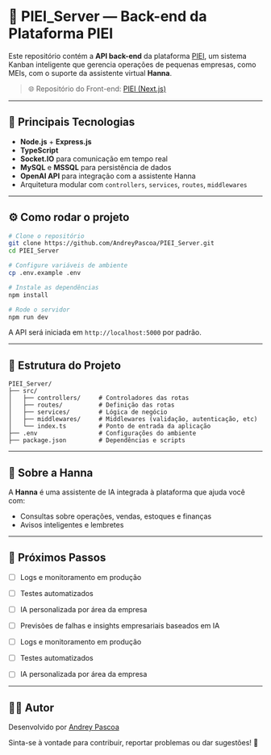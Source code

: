 
# 🧠 PIEI_Server — Back-end da Plataforma PIEI

Este repositório contém a **API back-end** da plataforma [PIEI](https://github.com/AndreyPascoa/PIEI), um sistema Kanban inteligente que gerencia operações de pequenas empresas, como MEIs, com o suporte da assistente virtual **Hanna**.

> 🌐 Repositório do Front-end: [PIEI (Next.js)](https://github.com/AndreyPascoa/PIEI)

---

## 🚀 Principais Tecnologias

- **Node.js** + **Express.js**
- **TypeScript**
- **Socket.IO** para comunicação em tempo real
- **MySQL** e **MSSQL** para persistência de dados
- **OpenAI API** para integração com a assistente Hanna
- Arquitetura modular com `controllers`, `services`, `routes`, `middlewares`

---

## ⚙️ Como rodar o projeto

```bash
# Clone o repositório
git clone https://github.com/AndreyPascoa/PIEI_Server.git
cd PIEI_Server

# Configure variáveis de ambiente
cp .env.example .env

# Instale as dependências
npm install

# Rode o servidor
npm run dev
```

A API será iniciada em `http://localhost:5000` por padrão.

---

## 📁 Estrutura do Projeto

```
PIEI_Server/
├── src/
│   ├── controllers/     # Controladores das rotas
│   ├── routes/          # Definição das rotas
│   ├── services/        # Lógica de negócio
│   ├── middlewares/     # Middlewares (validação, autenticação, etc)
│   └── index.ts         # Ponto de entrada da aplicação
├── .env                 # Configurações do ambiente
├── package.json         # Dependências e scripts
```

---

## 🧠 Sobre a Hanna

A **Hanna** é uma assistente de IA integrada à plataforma que ajuda você com:

- Consultas sobre operações, vendas, estoques e finanças
- Avisos inteligentes e lembretes

---

## 📌 Próximos Passos

- [ ] Logs e monitoramento em produção
- [ ] Testes automatizados
- [ ] IA personalizada por área da empresa

- [ ] Previsões de falhas e insights empresariais baseados em IA
- [ ] Logs e monitoramento em produção
- [ ] Testes automatizados
- [ ] IA personalizada por área da empresa

---

## 🧑‍💻 Autor

Desenvolvido por [Andrey Pascoa](https://github.com/AndreyPascoa)

Sinta-se à vontade para contribuir, reportar problemas ou dar sugestões! 🚀
